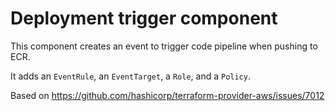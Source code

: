 # Deployment trigger component

This component creates an event to trigger code pipeline when pushing to ECR.

It adds an `EventRule`, an `EventTarget`, a `Role`, and a `Policy`.

Based on https://github.com/hashicorp/terraform-provider-aws/issues/7012
